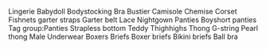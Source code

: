 Lingerie
Babydoll
Bodystocking
Bra
Bustier
Camisole
Chemise
Corset
Fishnets
garter straps
Garter belt
Lace
Nightgown
Panties
Boyshort panties
Tag group:Panties
Strapless bottom
Teddy
Thighhighs
Thong
G-string
Pearl thong
Male Underwear
Boxers
Briefs
Boxer briefs
Bikini briefs
Ball bra